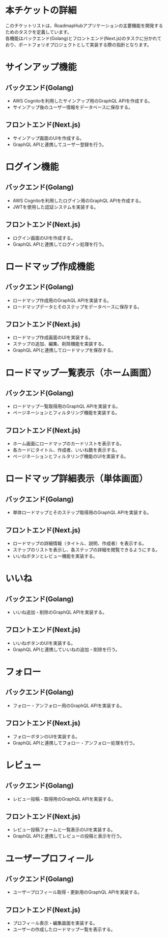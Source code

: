 # 本チケットの詳細

このチケットリストは、RoadmapHubアプリケーションの主要機能を開発するためのタスクを定義しています。  
各機能はバックエンド(Golang)とフロントエンド(Next.js)のタスクに分かれており、ポートフォリオプロジェクトとして実装する際の指針となります。

# サインアップ機能
## バックエンド(Golang)
- AWS Cognitoを利用したサインアップ用のGraphQL APIを作成する。
- サインアップ後のユーザー情報をデータベースに保存する。

## フロントエンド(Next.js)
- サインアップ画面のUIを作成する。
- GraphQL APIと連携してユーザー登録を行う。

# ログイン機能
## バックエンド(Golang)
- AWS Cognitoを利用したログイン用のGraphQL APIを作成する。
- JWTを使用した認証システムを実装する。

## フロントエンド(Next.js)
- ログイン画面のUIを作成する。
- GraphQL APIと連携してログイン処理を行う。

# ロードマップ作成機能
## バックエンド(Golang)
- ロードマップ作成用のGraphQL APIを実装する。
- ロードマップデータとそのステップをデータベースに保存する。

## フロントエンド(Next.js)
- ロードマップ作成画面のUIを実装する。
- ステップの追加、編集、削除機能を実装する。
- GraphQL APIと連携してロードマップを保存する。

# ロードマップ一覧表示（ホーム画面）
## バックエンド(Golang)
- ロードマップ一覧取得用のGraphQL APIを実装する。
- ページネーションとフィルタリング機能を実装する。

## フロントエンド(Next.js)
- ホーム画面にロードマップのカードリストを表示する。
- 各カードにタイトル、作成者、いいね数を表示する。
- ページネーションとフィルタリング機能のUIを実装する。

# ロードマップ詳細表示（単体画面）
## バックエンド(Golang)
- 単体ロードマップとそのステップ取得用のGraphQL APIを実装する。

## フロントエンド(Next.js)
- ロードマップの詳細情報（タイトル、説明、作成者）を表示する。
- ステップのリストを表示し、各ステップの詳細を閲覧できるようにする。
- いいねボタンとレビュー機能を実装する。

# いいね
## バックエンド(Golang)
- いいね追加・削除のGraphQL APIを実装する。

## フロントエンド(Next.js)
- いいねボタンのUIを実装する。
- GraphQL APIと連携していいねの追加・削除を行う。

# フォロー
## バックエンド(Golang)
- フォロー・アンフォロー用のGraphQL APIを実装する。

## フロントエンド(Next.js)
- フォローボタンのUIを実装する。
- GraphQL APIと連携してフォロー・アンフォロー処理を行う。

# レビュー
## バックエンド(Golang)
- レビュー投稿・取得用のGraphQL APIを実装する。

## フロントエンド(Next.js)
- レビュー投稿フォームと一覧表示のUIを実装する。
- GraphQL APIと連携してレビューの投稿と表示を行う。

# ユーザープロフィール
## バックエンド(Golang)
- ユーザープロフィール取得・更新用のGraphQL APIを実装する。

## フロントエンド(Next.js)
- プロフィール表示・編集画面を実装する。
- ユーザーの作成したロードマップ一覧を表示する。
